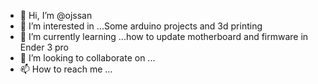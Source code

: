 - 👋 Hi, I’m @ojssan
- 👀 I’m interested in ...Some arduino projects and 3d printing
- 🌱 I’m currently learning ...how to update motherboard and firmware in Ender 3 pro 
- 💞️ I’m looking to collaborate on ...
- 📫 How to reach me ...

<!---
ojssan/ojssan is a ✨ special ✨ repository because its `README.md` (this file) appears on your GitHub profile.
You can click the Preview link to take a look at your changes.
--->

